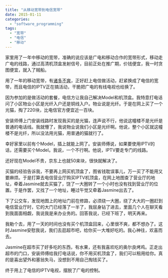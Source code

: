 ```yaml
---
title: "从移动宽带到电信宽带"
date: 2015-01-11
categories: 
  - "software_programming"
tags: 
  - "宽带"
  - "电信"
  - "移动"
---
```


家里用了一年中移动的宽带，准确的说应该是广电和移动合作的宽带形式，移动走广电的线路，通过高清机顶盒发射信号，目前正处在推广期，价钱便宜，我一时贪图便宜，就入了贼船。

用了一年的移动宽带，有[诸多不爽](http://www.jfsay.com/archives/1098.html "慎用中移动（铁通）的宽带网络")，正好赶上电信做活动，赶紧换成了电信的宽带，而且电信的IPTV正在搞活动，干脆把广电的有线电视也给换了。

因为参加的是做活动的套餐，电信方让我自己解决Model和机顶盒。我特意打电话问了小区物业小区是光纤入户还是铜线入户。物业说是光纤。于是在网上买了一个光猫，掏了220块，比电信官方便宜近一百块。

安装师傅上门安装线路时发现我买的是光猫，连声说不行，他说这幢楼不是光纤是普通的电话线。我就懵了，我说物业说我们小区是光纤啊。他说，整个小区就这幢楼不是光纤，所以没法用光猫，用普通的猫就行了。

幸好家里以前有个Model，插上就能上网了。安装师傅说，如果要使用IPTV的话，还需要买个Model。我说，一个不行啊。他说，IPTV要走专门的线路。

还好现在Model不贵，京东上也就50来块，很快就解决了。

买猫的经验告诉我，不要再上网买机顶盒了，图省钱耽误事儿，万一买了不能用又要麻烦。于是打算去电信营业厅购买IPTV机顶盒，在网上地图查了营业厅的地址，牵着Jasmine就去买猫了，饶了一大圈转了一个小时也没有找到营业厅的位置。于是作罢，又找了一个地址，睡过午觉又牵着Jasmine出去了。

下了公交车，发现地图上的地址门前在修路，必须绕一大圈，绕了大大的一圈赶到电信营业厅时，它的大门已经落了一半了，我屈身钻了进去，里面几个人在聊天看到我面面相觑，我说我是来办业务的。回答我说，已经下班了，明天再来。

我勒个去，用了一天的时间也没有买个机顶盒回来，心里很不爽，都不想办了。这时Jasmine安慰我说，我们去逛超市吧，给你买一大堆好吃的。我心神往，欢喜而去。

Jasmine在超市买了好多吃的东西，有水果，还有我喜欢吃的奥尔良烤鸡。正走出超市的门口，安装师傅给我打电话说，你不用买机顶盒了，我们可以租用给你。真的是喜出望外和塞翁失马，没想到不用自己掏钱买了。

终于用上了电信的IPTV电视，摆脱了广电的控制。
